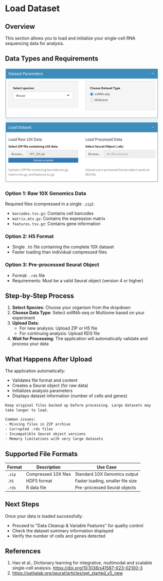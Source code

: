 # Load Dataset

## Overview
This section allows you to load and initialize your single-cell RNA sequencing data for analysis.

## Data Types and Requirements

![](../_static/images/single_dataset_analysis/load_single.png)

### Option 1: Raw 10X Genomics Data
Required files (compressed in a single `.zip`):
* `barcodes.tsv.gz`: Contains cell barcodes
* `matrix.mtx.gz`: Contains the expression matrix
* `features.tsv.gz`: Contains gene information

### Option 2: H5 Format
* Single `.h5` file containing the complete 10X dataset
* Faster loading than individual compressed files

### Option 3: Pre-processed Seurat Object
* Format: `.rds` file
* Requirements: Must be a valid Seurat object (version 4 or higher)

## Step-by-Step Process

1. **Select Species**: Choose your organism from the dropdown
2. **Choose Data Type**: Select snRNA-seq or Multiome based on your experiment
3. **Upload Data**: 
   - For new analysis: Upload ZIP or H5 file
   - For continuing analysis: Upload RDS file
4. **Wait for Processing**: The application will automatically validate and process your data

## What Happens After Upload

The application automatically:
- Validates file format and content
- Creates a Seurat object (for raw data)
- Initializes analysis parameters
- Displays dataset information (number of cells and genes)

```{tip}
Keep original files backed up before processing. Large datasets may take longer to load.
```

```{warning}
Common issues:
- Missing files in ZIP archive
- Corrupted .rds files  
- Incompatible Seurat object versions
- Memory limitations with very large datasets
```

## Supported File Formats

| Format | Description | Use Case |
|--------|-------------|----------|
| `.zip` | Compressed 10X files | Standard 10X Genomics output |
| `.h5` | HDF5 format | Faster loading, smaller file size |
| `.rds` | R data file | Pre-processed Seurat objects |

## Next Steps

Once your data is loaded successfully:
- Proceed to "Data Cleanup & Variable Features" for quality control
- Check the dataset summary information displayed
- Verify the number of cells and genes detected

## References
1. Hao et al., Dictionary learning for integrative, multimodal and scalable single-cell analysis. https://doi.org/10.1038/s41587-023-02100-3
2. https://satijalab.org/seurat/articles/get_started_v5_new